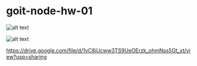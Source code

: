 # goit-node-hw-01
![alt text](https://ibb.co/1rvjqQb)

![alt text]([https://i.pinimg.com/originals/70/5b/bb/705bbb820c7332b04d619f7536645753.jpg](https://drive.google.com/file/d/1vC8iUcww3TS9UeOErzk_ohmNss5Gt_xt/view?usp=sharing))

https://drive.google.com/file/d/1vC8iUcww3TS9UeOErzk_ohmNss5Gt_xt/view?usp=sharing

